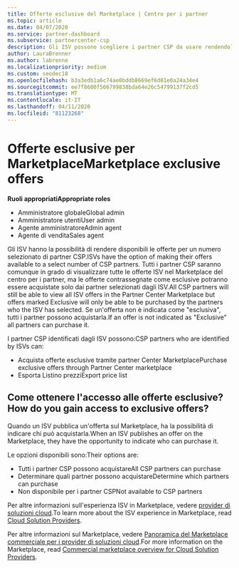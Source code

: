 ```yaml
---
title: Offerte esclusive del Marketplace | Centro per i partner
ms.topic: article
ms.date: 04/07/2020
ms.service: partner-dashboard
ms.subservice: partnercenter-csp
description: Gli ISV possono scegliere i partner CSP da usare rendendoli esclusivi le loro offerte.
author: LauraBrenner
ms.author: labrenne
ms.localizationpriority: medium
ms.custom: seodec18
ms.openlocfilehash: b3a3edb1a6c74ae0bddb8669ef6d81e0a24a34e4
ms.sourcegitcommit: ee7f8600f566799838bda64e26c54799137f2cd5
ms.translationtype: MT
ms.contentlocale: it-IT
ms.lasthandoff: 04/11/2020
ms.locfileid: "81123268"
---
```

# <a name="marketplace-exclusive-offers"></a><span data-ttu-id="37952-103">Offerte esclusive per Marketplace</span><span class="sxs-lookup"><span data-stu-id="37952-103">Marketplace exclusive offers</span></span>

<span data-ttu-id="37952-104">**Ruoli appropriati**</span><span class="sxs-lookup"><span data-stu-id="37952-104">**Appropriate roles**</span></span>
-    <span data-ttu-id="37952-105">Amministratore globale</span><span class="sxs-lookup"><span data-stu-id="37952-105">Global admin</span></span>
-    <span data-ttu-id="37952-106">Amministratore utenti</span><span class="sxs-lookup"><span data-stu-id="37952-106">User admin</span></span>
-    <span data-ttu-id="37952-107">Agente amministratore</span><span class="sxs-lookup"><span data-stu-id="37952-107">Admin agent</span></span>
-    <span data-ttu-id="37952-108">Agente di vendita</span><span class="sxs-lookup"><span data-stu-id="37952-108">Sales agent</span></span>

<span data-ttu-id="37952-109">Gli ISV hanno la possibilità di rendere disponibili le offerte per un numero selezionato di partner CSP.</span><span class="sxs-lookup"><span data-stu-id="37952-109">ISVs have the option of making their offers available to a select number of CSP partners.</span></span> <span data-ttu-id="37952-110">Tutti i partner CSP saranno comunque in grado di visualizzare tutte le offerte ISV nel Marketplace del centro per i partner, ma le offerte contrassegnate come esclusive potranno essere acquistate solo dai partner selezionati dagli ISV.</span><span class="sxs-lookup"><span data-stu-id="37952-110">All CSP partners will still be able to view all ISV offers in the Partner Center Marketplace but offers marked Exclusive will only be able to be purchased by the partners who the ISV has selected.</span></span> <span data-ttu-id="37952-111">Se un'offerta non è indicata come "esclusiva", tutti i partner possono acquistarla.</span><span class="sxs-lookup"><span data-stu-id="37952-111">If an offer is not indicated as "Exclusive" all partners can purchase it.</span></span>

<span data-ttu-id="37952-112">I partner CSP identificati dagli ISV possono:</span><span class="sxs-lookup"><span data-stu-id="37952-112">CSP partners who are identified by ISVs can:</span></span>

- <span data-ttu-id="37952-113">Acquista offerte esclusive tramite partner Center Marketplace</span><span class="sxs-lookup"><span data-stu-id="37952-113">Purchase exclusive offers through Partner Center marketplace</span></span>
- <span data-ttu-id="37952-114">Esporta Listino prezzi</span><span class="sxs-lookup"><span data-stu-id="37952-114">Export price list</span></span>

## <a name="how-do-you-gain-access-to-exclusive-offers"></a><span data-ttu-id="37952-115">Come ottenere l'accesso alle offerte esclusive?</span><span class="sxs-lookup"><span data-stu-id="37952-115">How do you gain access to exclusive offers?</span></span>

<span data-ttu-id="37952-116">Quando un ISV pubblica un'offerta sul Marketplace, ha la possibilità di indicare chi può acquistarla.</span><span class="sxs-lookup"><span data-stu-id="37952-116">When an ISV publishes an offer on the Marketplace, they have the opportunity to indicate who can purchase it.</span></span> 

<span data-ttu-id="37952-117">Le opzioni disponibili sono:</span><span class="sxs-lookup"><span data-stu-id="37952-117">Their options are:</span></span>

- <span data-ttu-id="37952-118">Tutti i partner CSP possono acquistare</span><span class="sxs-lookup"><span data-stu-id="37952-118">All CSP partners can purchase</span></span>
- <span data-ttu-id="37952-119">Determinare quali partner possono acquistare</span><span class="sxs-lookup"><span data-stu-id="37952-119">Determine which partners can purchase</span></span>
- <span data-ttu-id="37952-120">Non disponibile per i partner CSP</span><span class="sxs-lookup"><span data-stu-id="37952-120">Not available to CSP partners</span></span>

<span data-ttu-id="37952-121">Per altre informazioni sull'esperienza ISV in Marketplace, vedere [provider di soluzioni cloud](https://docs.microsoft.com/azure/marketplace/cloud-solution-providers).</span><span class="sxs-lookup"><span data-stu-id="37952-121">To learn more about the ISV experience in Marketplace, read [Cloud Solution Providers](https://docs.microsoft.com/azure/marketplace/cloud-solution-providers).</span></span>

<span data-ttu-id="37952-122">Per altre informazioni sul Marketplace, vedere [Panoramica del Marketplace commerciale per i provider di soluzioni cloud](csp-commercial-marketplace-overview.md).</span><span class="sxs-lookup"><span data-stu-id="37952-122">For more information on the Marketplace, read [Commercial marketplace overview for Cloud Solution Providers](csp-commercial-marketplace-overview.md).</span></span>
